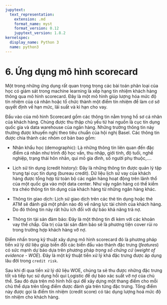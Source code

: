 ```yaml
---
jupytext:
  text_representation:
    extension: .md
    format_name: myst
    format_version: 0.12
    jupytext_version: 1.8.2
kernelspec:
  display_name: Python 3
  name: python3
---
```


# 6. Ứng dụng mô hình scorecard

Một trong những ứng dụng rất quan trọng trong các bài toán phân loại của học có giám sát trong machine learning là xếp hạng tín nhiệm khách hàng thông qua mô hình scorecard. Đây là một mô hình giúp lượng hóa mức độ tín nhiệm của cá nhân hoặc tổ chức thành một điểm tín nhiệm để làm cơ sở quyết định về hạn mức, lãi suất và kì hạn cho vay.

Đầu vào của mô hình Scorecard gồm các thông tin nằm trong hồ sơ cá nhân của khách hàng. Chúng được thu thập chủ yếu từ hai nguồn là cục tín dụng quốc gia và data warehouse của ngân hàng. Những trường thông tin này thường được khuyến nghị theo tiêu chuẩn của hội nghị Basel. Các thông tin được chia thành các nhóm cơ bản bao gồm:

* Nhân khẩu học (demographic): Là những thông tin liên quan đến đặc điểm cá nhân như trình độ học vấn, thu nhập, giới tính, độ tuổi, nghề nghiệp, trạng thái hôn nhân, qui mô gia đình, số người phụ thuộc,….

* Lịch sử tín dụng (credit history): Đây là những thông tin được quản lý tập trung tại cục tín dụng (bureau credit). Dữ liệu lịch sử vay của khách hàng được tổng hợp từ toàn bộ các ngân hàng hoạt động trên lãnh thổ của một quốc gia vào một data center. Như vậy ngân hàng có thể kiểm tra chéo thông tin tín dụng của khách hàng từ những ngân hàng khác.

* Thông tin giao dịch: Lịch sử giao dịch trên các thẻ tín dụng hoặc thẻ ATM sẽ đánh giá một phần nào đó về năng lực tài chính của khách hàng. Do đó thông tin này rất hữu ích đối với dự báo khả năng trả nợ.

* Thông tin tài sản đảm bảo: Đây là một thông tin đi kèm với các khoản vay thế chấp. Gía trị của tài sản đảm bảo sẽ là phương tiện cover rủi ro trong trường hợp khách hàng vỡ nợ.

Điểm nhấn trong kỹ thuật xây dựng mô hình scorecard đó là phương pháp tiền xử lý dữ liệu giúp biến đổi các biến đầu vào thành đặc trưng (_features_) có sức mạnh dự báo dựa trên phương pháp _trọng số chứng cứ_ (_weight of evidence - WOE_). Đây là một kỹ thuật tiền xử lý khá đặc trưng được áp dụng lâu đời trong `credit risk`.

Sau khi đi qua tiền xử lý dữ liệu WOE, chúng ta sẽ thu được những đặc trưng tốt và tiếp tục sử dụng hồi qui Logistic để dự báo xác suất vỡ nợ của chủ thể. Sau đó dựa trên mô hình hồi qui để xây dựng một thang điểm cho mỗi chủ thể dựa trên tổng điểm được đánh gía trên từng đặc trưng. Tổng điểm này được gọi là điểm tín nhiệm (credit score) có tác dụng lượng hoá mức độ tín nhiệm cho khách hàng.